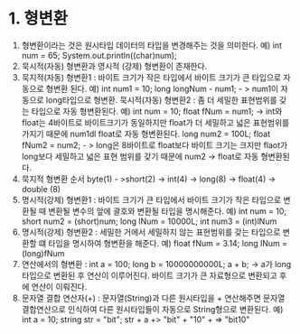 # 1. 형변환
1. 형변환이라는 것은 원시타입 데이터의 타입을 변경해주는 것을 의미한다. 예) int num = 65;
   System.out.println((char)num);
2. 묵시적(자동) 형변환과 영시적 (강제) 형변환이 존재한다.
3. 묵지적(자동) 형변환1 : 바이트 크기가 작은 타입에서 바이트 크기가 큰 타입으로 자동으로 형변환 된다.
예) int num1 = 10;
    long longNum - num1; - > num1이 자동으로 long타입으로 형변환.
  묵시적(자동) 형변환2 : 좀 더 세밀한 표현범위를 갖는 타입으로 자동 형변환된다. 예) int num =  10;
  float fNum = num1; -> int와 float는 4바이트로 바이트크기가 동일하지만 float가 더 세밀하고 넓은 표현범위를 가지기 때문에
  num1dl float로 자동 형변환된다.
  long num2 = 100L;
  float fNum2 = num2; - > long은 8바이트로 float보다 바이트 크기는 크지만 flaot가 long보다 세밀하고 넓은 표현 범위를 갖기 때문에
  num2 -> float로 자동 형변환된다.
4. 묵지적 형변환 순서
byte(1) - >short(2) -> int(4) -> long(8) -> float(4) -> double (8)
5. 명시적(강제) 형변환1 : 바이트 크기가 큰 타입에서 바이트 크기가 작은 타입으로 변환될 때 변환될 변수의 앞에 괄호와 변환될 타입을 명시해준다. 예) int num = 10;
short num2 = (short)num;
long lNum = 10000L;
int num3 = (int)lNum
6. 명시적(강제) 형변환2 : 세밀한 거에서 세밀하지 않는 표현범위를 갖는 타입으로 변환할 떄 타입을 명시하여 형변환을 해준다.
예) float fNum = 3.14;
long lNum = (long)fNum
7. 연산에서의 형변환 : int a = 100;
long b = 10000000000L;
a + b; -> a가 long타입으로 변환된 후 연산이 이루어진다.
바이트 크기가 큰 자료형으로 변환되고 후에 연산이 이뤄진다.
8. 문자열 결합 연산자(+) : 문자열(String)과 다른 원시타입을 + 연산해주면 문자열 결합연산으로 인식하여 다른 원시타입들이 자동으로 String형으로 변환된다.
예) int a = 10;
    string str = "bit";
    str + a +> "bit" + "10" + => "bit10"
